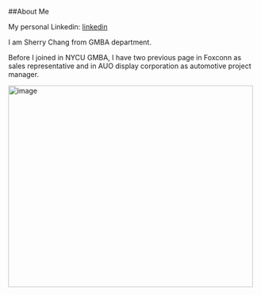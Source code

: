 ##About Me

My personal Linkedin: [linkedin](https://www.linkedin.com/in/sherry-chang8865/)


I am Sherry Chang from GMBA department.

Before I joined in NYCU GMBA, 
I have two previous page in Foxconn as sales representative 
and in AUO display corporation as automotive project manager.





<img width="493" height="407" alt="image" src="https://github.com/user-attachments/assets/321a214c-25b2-4afd-acb3-4475471d46e7" />

